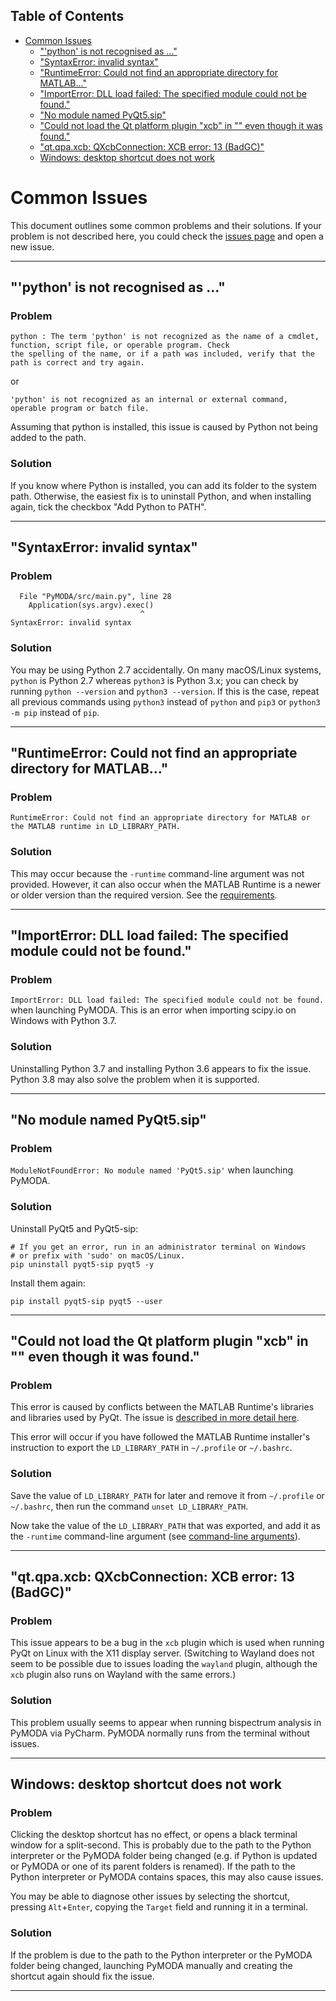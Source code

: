 <!-- START doctoc generated TOC please keep comment here to allow auto update -->
<!-- DON'T EDIT THIS SECTION, INSTEAD RE-RUN doctoc TO UPDATE -->
## Table of Contents

- [Common Issues](#common-issues)
  - ["'python' is not recognised as ..."](#python-is-not-recognised-as-)
  - ["SyntaxError: invalid syntax"](#syntaxerror-invalid-syntax)
  - ["RuntimeError: Could not find an appropriate directory for MATLAB..."](#runtimeerror-could-not-find-an-appropriate-directory-for-matlab)
  - ["ImportError: DLL load failed: The specified module could not be found."](#importerror-dll-load-failed-the-specified-module-could-not-be-found)
  - ["No module named PyQt5.sip"](#no-module-named-pyqt5sip)
  - ["Could not load the Qt platform plugin "xcb" in "" even though it was found."](#could-not-load-the-qt-platform-plugin-xcb-in--even-though-it-was-found)
  - ["qt.qpa.xcb: QXcbConnection: XCB error: 13 (BadGC)"](#qtqpaxcb-qxcbconnection-xcb-error-13-badgc)
  - [Windows: desktop shortcut does not work](#windows-desktop-shortcut-does-not-work)

<!-- END doctoc generated TOC please keep comment here to allow auto update -->

# Common Issues

This document outlines some common problems and their solutions. If your problem is not described here, you could check the [issues page](https://github.com/luphysics/PyMODA/issues) and open a new issue.

---

## "'python' is not recognised as ..."

### Problem

```
python : The term 'python' is not recognized as the name of a cmdlet, function, script file, or operable program. Check
the spelling of the name, or if a path was included, verify that the path is correct and try again.
```

or 

```
'python' is not recognized as an internal or external command,
operable program or batch file.
```

Assuming that python is installed, this issue is caused by Python not being added to the path.

### Solution

If you know where Python is installed, you can add its folder to the system path. Otherwise, the easiest fix is to uninstall Python, and when installing again, tick the checkbox "Add Python to PATH". 

---

## "SyntaxError: invalid syntax"

### Problem

```
  File "PyMODA/src/main.py", line 28
    Application(sys.argv).exec()
                             ^
SyntaxError: invalid syntax
```

### Solution

You may be using Python 2.7 accidentally. On many macOS/Linux systems, `python` is Python 2.7 whereas `python3` is Python 3.x; you can check by running `python --version` and `python3 --version`. If this is the case, repeat all previous commands using `python3` instead of `python` and `pip3` or `python3 -m pip` instead of `pip`.

---

## "RuntimeError: Could not find an appropriate directory for MATLAB..."

### Problem

```
RuntimeError: Could not find an appropriate directory for MATLAB or the MATLAB runtime in LD_LIBRARY_PATH.
```

### Solution

This may occur because the `-runtime` command-line argument was not provided. However, it can also occur when the MATLAB Runtime is a newer or older version than the required version. See the [requirements](/README.md#requirements).

---

## "ImportError: DLL load failed: The specified module could not be found."

### Problem

`ImportError: DLL load failed: The specified module could not be found.` when launching PyMODA. This is an error when importing scipy.io on Windows with Python 3.7. 

### Solution

Uninstalling Python 3.7 and installing Python 3.6 appears to fix the issue. Python 3.8 may also solve the problem when it is supported.

---

## "No module named PyQt5.sip"

### Problem

`ModuleNotFoundError: No module named 'PyQt5.sip'` when launching PyMODA. 

### Solution

Uninstall PyQt5 and PyQt5-sip:

```
# If you get an error, run in an administrator terminal on Windows 
# or prefix with 'sudo' on macOS/Linux.
pip uninstall pyqt5-sip pyqt5 -y
```

Install them again:

```
pip install pyqt5-sip pyqt5 --user
```

---

## "Could not load the Qt platform plugin "xcb" in "" even though it was found."

### Problem 

This error is caused by conflicts between the MATLAB Runtime's libraries and libraries used by PyQt. The issue is [described in more detail here](https://stackoverflow.com/questions/56758952/matlab-generated-python-packages-conflict-with-pyqt5-on-ubuntu-possible-librar).

This error will occur if you have followed the MATLAB Runtime installer's instruction to export the `LD_LIBRARY_PATH` in `~/.profile` or `~/.bashrc`. 

### Solution 

Save the value of `LD_LIBRARY_PATH` for later and remove it from `~/.profile` or `~/.bashrc`, then run the command `unset LD_LIBRARY_PATH`. 

Now take the value of the `LD_LIBRARY_PATH` that was exported, and add it as the `-runtime` command-line argument (see [command-line arguments](#command-line-arguments)). 

---

## "qt.qpa.xcb: QXcbConnection: XCB error: 13 (BadGC)"

### Problem

This issue appears to be a bug in the `xcb` plugin which is used when running PyQt on Linux with the X11 display server. (Switching to Wayland does not seem to be possible due to issues loading the `wayland` plugin, although the `xcb` plugin also runs on Wayland with the same errors.)

### Solution

This problem usually seems to appear when running bispectrum analysis in PyMODA via PyCharm. PyMODA normally runs from the terminal without issues.

---

## Windows: desktop shortcut does not work

### Problem

Clicking the desktop shortcut has no effect, or opens a black terminal window for a split-second. This is probably due to the path to the Python interpreter or the PyMODA folder being changed (e.g. if Python is updated or PyMODA or one of its parent folders is renamed). If the path to the Python interpreter or PyMODA contains spaces, this may also cause issues.

You may be able to diagnose other issues by selecting the shortcut, pressing `Alt`+`Enter`, copying the `Target` field and running it in a terminal. 

### Solution

If the problem is due to the path to the Python interpreter or the PyMODA folder being changed, launching PyMODA manually and creating the shortcut again should fix the issue.

--- 